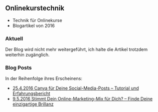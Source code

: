 ## Onlinekurstechnik
- Technik für Onlinekurse
- Blogartikel von 2016

### Aktuell
Der Blog wird nicht mehr weitergeführt, ich halte die Artikel trotzdem weiterhin zugänglich.

### Blog Posts
In der Reihenfolge ihres Erscheinens:
- [25.4.2016 Canva für Deine Social-Media-Posts – Tutorial und Erfahrungsbericht](canvas_fuer_social_media_posts.md)
- [9.5.2016 Stimmt Dein Online-Marketing-Mix für Dich? – Finde Deine einzigartige Brillanz](einzigartige_brillanz.md)

